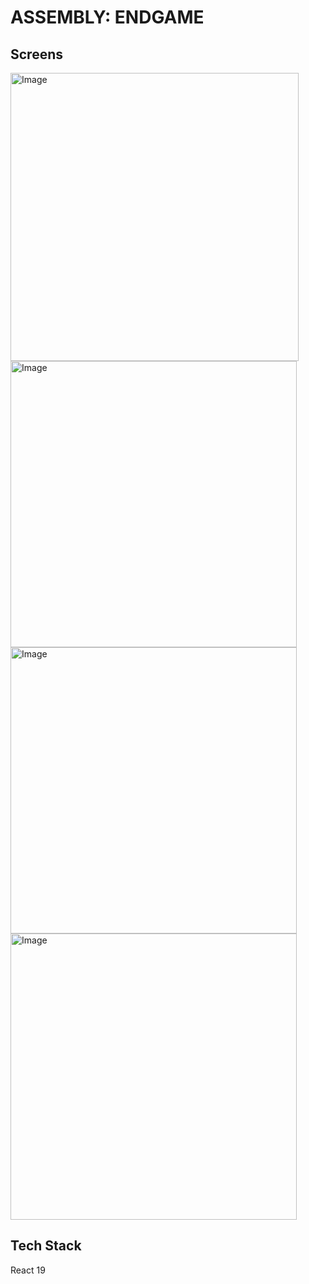 # ASSEMBLY: ENDGAME

## Screens
<img width="461" alt="Image" src="https://github.com/user-attachments/assets/8a0c705f-0853-44fb-95c7-bc0ff1a80bb4" />
<img width="458" alt="Image" src="https://github.com/user-attachments/assets/e4aad2d5-b654-4ffb-9e38-2ac8166a1255" />
<img width="458" alt="Image" src="https://github.com/user-attachments/assets/eafaeb60-1ce7-4626-adf4-05c8db82a009" />
<img width="458" alt="Image" src="https://github.com/user-attachments/assets/66c85d17-7af9-4c0b-9815-42b6d2a37b71" />

## Tech Stack
React 19



